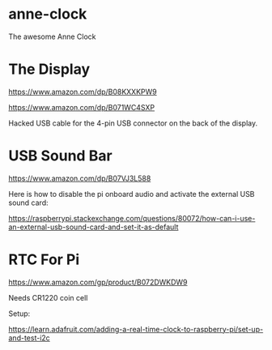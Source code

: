 # anne-clock
The awesome Anne Clock

# The Display

https://www.amazon.com/dp/B08KXXKPW9

https://www.amazon.com/dp/B071WC4SXP

Hacked USB cable for the 4-pin USB connector on the back of the display.

# USB Sound Bar

https://www.amazon.com/dp/B07VJ3L588

Here is how to disable the pi onboard audio and activate the external USB sound card:

https://raspberrypi.stackexchange.com/questions/80072/how-can-i-use-an-external-usb-sound-card-and-set-it-as-default

# RTC For Pi

https://www.amazon.com/gp/product/B072DWKDW9

Needs CR1220 coin cell

Setup:

https://learn.adafruit.com/adding-a-real-time-clock-to-raspberry-pi/set-up-and-test-i2c
